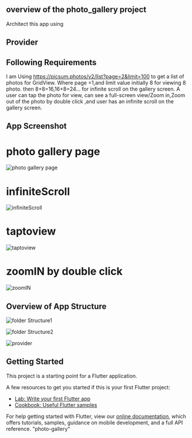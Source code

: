 

## overview of the photo_gallery project

Architect this app using 
## Provider

## Following Requirements
I am Using  https://picsum.photos/v2/list?page=2&limit=100 to get a list of photos for GridView.
Where page =1,and limit value initially 8 for viewing 8 photo. then 8+8=16,16+8=24... for infinite scroll on the gallery screen.
A user can tap the photo for view, can see a full-screen view/Zoom in,Zoom out of the photo by double click ,and user has an infinite scroll on the gallery screen.

## App Screenshot

# photo gallery page
![photo gallery page](https://user-images.githubusercontent.com/34895359/153473765-a2499474-5343-46d9-be35-d76054dfa9cc.jpeg)

# infiniteScroll
![infiniteScroll](https://user-images.githubusercontent.com/34895359/153473856-2d438253-26f1-4d27-bf59-66a65ba80e2c.jpeg)

# taptoview
![taptoview](https://user-images.githubusercontent.com/34895359/153473933-b1230cc7-080f-46a2-a5ca-f066c4ea72e0.jpeg)

# zoomIN by double click
![zoomIN](https://user-images.githubusercontent.com/34895359/153474064-59cb0fe5-ac2c-427c-881b-3e69b5da24d5.jpeg)


## Overview of App Structure

![folder Structure1](https://user-images.githubusercontent.com/34895359/153472138-f0f5f3e6-41ff-47c8-81a7-19027161f24d.PNG)

![folder Structure2](https://user-images.githubusercontent.com/34895359/153472101-b73a5c0f-d400-4496-9d85-ab474ed2ed5d.PNG)

![provider](https://user-images.githubusercontent.com/34895359/153472188-f96614d2-b5c9-49d7-b3de-71c865d5974f.PNG)

## Getting Started

This project is a starting point for a Flutter application.

A few resources to get you started if this is your first Flutter project:

- [Lab: Write your first Flutter app](https://flutter.dev/docs/get-started/codelab)
- [Cookbook: Useful Flutter samples](https://flutter.dev/docs/cookbook)

For help getting started with Flutter, view our
[online documentation](https://flutter.dev/docs), which offers tutorials,
samples, guidance on mobile development, and a full API reference.
"photo-gallery" 
